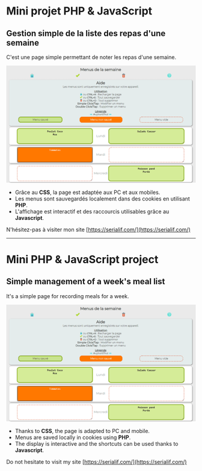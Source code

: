 # Mini projet PHP & JavaScript
## Gestion simple de la liste des repas d'une semaine
C'est une page simple permettant de noter les repas d'une semaine.
 
 ![Screenshot](screenshot.png)
 
 * Grâce au **CSS**, la page est adaptée aux PC et aux mobiles.
 * Les menus sont sauvegardés localement dans des cookies en utilisant **PHP**. 
 * L'affichage est interactif et des raccourcis utilisables grâce au **Javascript**.

N'hésitez-pas à visiter mon site [https://serialif.com/](https://serialif.com/)  

---

# Mini PHP & JavaScript project
## Simple management of a week's meal list
It's a simple page for recording meals for a week.
 
 ![Screenshot](screenshot.png)
 
  * Thanks to **CSS**, the page is adapted to PC and mobile.
  * Menus are saved locally in cookies using **PHP**.
  * The display is interactive and the shortcuts can be used thanks to **Javascript**.

Do not hesitate to visit my site [https://serialif.com/](https://serialif.com/)